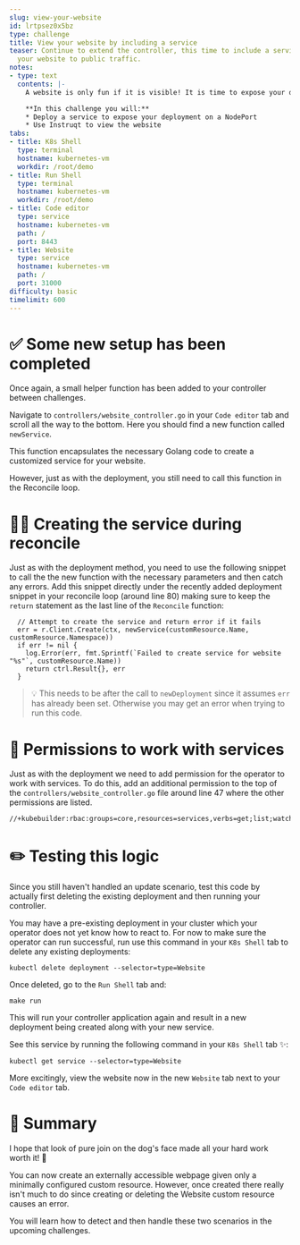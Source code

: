 ```yaml
---
slug: view-your-website
id: lrtpsez0x5bz
type: challenge
title: View your website by including a service
teaser: Continue to extend the controller, this time to include a service that exposes
  your website to public traffic.
notes:
- type: text
  contents: |-
    A website is only fun if it is visible! It is time to expose your dog smile website outside of Kubernetes.

    **In this challenge you will:**
    * Deploy a service to expose your deployment on a NodePort
    * Use Instruqt to view the website
tabs:
- title: K8s Shell
  type: terminal
  hostname: kubernetes-vm
  workdir: /root/demo
- title: Run Shell
  type: terminal
  hostname: kubernetes-vm
  workdir: /root/demo
- title: Code editor
  type: service
  hostname: kubernetes-vm
  path: /
  port: 8443
- title: Website
  type: service
  hostname: kubernetes-vm
  path: /
  port: 31000
difficulty: basic
timelimit: 600
---
```


✅ Some new setup has been completed
==============

Once again, a small helper function has been added to your controller between challenges.

Navigate to `controllers/website_controller.go` in your `Code editor` tab and scroll all the way to the bottom. Here you should find a new function called `newService`.

This function encapsulates the necessary Golang code to create a customized service for your website.

However, just as with the deployment, you still need to call this function in the Reconcile loop.

✍🏾 Creating the service during reconcile
==============

Just as with the deployment method, you need to use the following snippet to call the the new function with the necessary parameters and then catch any errors. Add this snippet directly under the recently added deployment snippet in your reconcile loop (around line 80) making sure to keep the `return` statement as the last line of the `Reconcile` function:
```
  // Attempt to create the service and return error if it fails
  err = r.Client.Create(ctx, newService(customResource.Name, customResource.Namespace))
  if err != nil {
    log.Error(err, fmt.Sprintf(`Failed to create service for website "%s"`, customResource.Name))
    return ctrl.Result{}, err
  }
```

> 💡 This needs to be after the call to `newDeployment` since it assumes `err` has already been set. Otherwise you may get an error when trying to run this code.

🛂 Permissions to work with services
=============

Just as with the deployment we need to add permission for the operator to work with services. To do this, add an additional permission to the top of the `controllers/website_controller.go` file around line 47 where the other permissions are listed.

```
//+kubebuilder:rbac:groups=core,resources=services,verbs=get;list;watch;create;update;patch;delete
```


✏️ Testing this logic
=============

Since you still haven't handled an update scenario, test this code by actually first deleting the existing deployment and then running your controller.

You may have a pre-existing deployment in your cluster which your operator does not yet know how to react to.  For now to make sure the operator can run successful, run use this command in your `K8s Shell` tab to delete any existing deployments:

```
kubectl delete deployment --selector=type=Website
```

Once deleted, go to the `Run Shell` tab and:
```
make run
```

This will run your controller application again and result in a new deployment being created along with your new service.

See this service by running the following command in your `K8s Shell` tab ✨:

```
kubectl get service --selector=type=Website
```

More excitingly, view the website now in the new `Website` tab next to your `Code editor` tab.

📕 Summary
==============

I hope that look of pure join on the dog's face made all your hard work worth it! 🐶

You can now create an externally accessible webpage given only a minimally configured custom resource. However, once created there really isn't much to do since creating or deleting the Website custom resource causes an error.

You will learn how to detect and then handle these two scenarios in the upcoming challenges.
